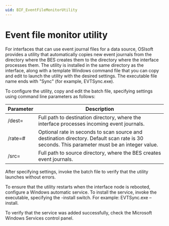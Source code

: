 ```yaml
---
uid: BIF_EventFileMonitorUtility
---
```


# Event file monitor utility

For interfaces that can use event journal files for a data source, OSIsoft provides a utility that automatically copies new event journals from the directory where the BES creates them to the directory where the interface processes them.
The utility is installed in the same directory as the interface, along with a template Windows command file that you can copy and edit to launch the utility with the desired settings. The executable file name ends with "Sync" (for example, EVTSync.exe).

To configure the utility, copy and edit the batch file, specifying settings using command line parameters as follows:

| Parameter | Description |
| --------- | ----------- |
| /dest=<path> | Full path to destination directory, where the interface processes incoming event journals. |
| /rate=# | Optional rate in seconds to scan source and destination directory. Default scan rate is 30 seconds. This parameter must be an integer value. |
| /src=<path> | Full path to source directory, where the BES creates event journals. |

After specifying settings, invoke the batch file to verify that the utility launches without errors.

To ensure that the utility restarts when the interface node is rebooted, configure a Windows automatic service. To install the service, invoke the executable, specifying the -install switch. For example: EVTSync.exe –install.

To verify that the service was added successfully, check the Microsoft Windows Services control panel.
